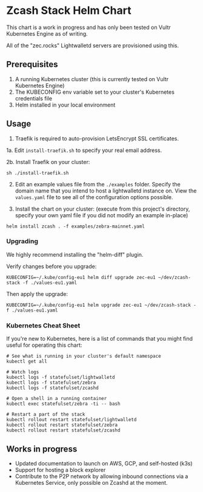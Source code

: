 # Zcash Stack Helm Chart

This chart is a work in progress and has only been tested on Vultr Kubernetes Engine as of writing.

All of the "zec.rocks" Lightwalletd servers are provisioned using this.

## Prerequisites

1. A running Kubernetes cluster (this is currently tested on Vultr Kubernetes Engine)
2. The KUBECONFIG env variable set to your cluster's Kubernetes credentials file
3. Helm installed in your local environment

## Usage

1. Traefik is required to auto-provision LetsEncrypt SSL certificates.

1a. Edit ```install-traefik.sh``` to specify your real email address.

2b. Install Traefik on your cluster:

```
sh ./install-traefik.sh
```

2. Edit an example values file from the ```./examples``` folder. Specify the domain name that you intend to host a lightwalletd instance on. View the ```values.yaml``` file to see all of the configuration options possible.

3. Install the chart on your cluster: (execute from this project's directory, specify your own yaml file if you did not modify an example in-place)

```
helm install zcash . -f examples/zebra-mainnet.yaml
```

### Upgrading

We highly recommend installing the "helm-diff" plugin.

Verify changes before you upgrade:
```
KUBECONFIG=~/.kube/config-eu1 helm diff upgrade zec-eu1 ~/dev/zcash-stack -f ./values-eu1.yaml
```

Then apply the upgrade:
```
KUBECONFIG=~/.kube/config-eu1 helm upgrade zec-eu1 ~/dev/zcash-stack -f ./values-eu1.yaml
```

### Kubernetes Cheat Sheet

If you're new to Kubernetes, here is a list of commands that you might find useful for operating this chart:

```
# See what is running in your cluster's default namespace
kubectl get all

# Watch logs
kubectl logs -f statefulset/lightwalletd
kubectl logs -f statefulset/zebra
kubectl logs -f statefulset/zcashd

# Open a shell in a running container
kubectl exec statefulset/zebra -ti -- bash

# Restart a part of the stack
kubectl rollout restart statefulset/lightwalletd
kubectl rollout restart statefulset/zebra
kubectl rollout restart statefulset/zcashd
```

## Works in progress

- Updated documentation to launch on AWS, GCP, and self-hosted (k3s)
- Support for hosting a block explorer
- Contribute to the P2P network by allowing inbound connections via a Kubernetes Service, only possible on Zcashd at the moment.
